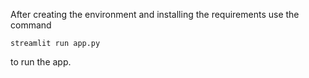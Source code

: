 After creating the environment and installing the requirements use the command 
```
streamlit run app.py
```
to run the app.
